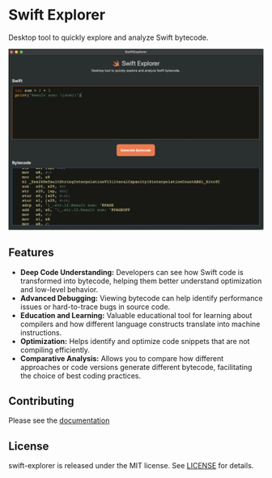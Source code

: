 # Swift Explorer

Desktop tool to quickly explore and analyze Swift bytecode.

<img src="https://github.com/heroesofcode/swift-explorer/blob/develop/Assets/screen.png?raw=true">

## Features

- <b>Deep Code Understanding:</b> Developers can see how Swift code is transformed into bytecode, helping them better understand optimization and low-level behavior.
- <b>Advanced Debugging:</b> Viewing bytecode can help identify performance issues or hard-to-trace bugs in source code.
- <b>Education and Learning:</b> Valuable educational tool for learning about compilers and how different language constructs translate into machine instructions.
- <b>Optimization:</b> Helps identify and optimize code snippets that are not compiling efficiently.
- <b>Comparative Analysis:</b> Allows you to compare how different approaches or code versions generate different bytecode, facilitating the choice of best coding practices.

## Contributing

Please see the [documentation](https://github.com/heroesofcode/swift-explorer/blob/main/CONTRIBUTING.md)

## License

swift-explorer is released under the MIT license. See [LICENSE](https://github.com/heroesofcode/swift-explorer/blob/main/LICENSE) for details.
